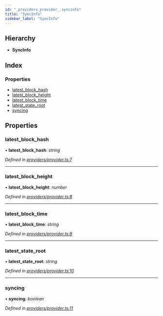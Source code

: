 ```yaml
---
id: "_providers_provider_.syncinfo"
title: "SyncInfo"
sidebar_label: "SyncInfo"
---
```


## Hierarchy

* **SyncInfo**

## Index

### Properties

* [latest_block_hash](_providers_provider_.syncinfo.md#latest_block_hash)
* [latest_block_height](_providers_provider_.syncinfo.md#latest_block_height)
* [latest_block_time](_providers_provider_.syncinfo.md#latest_block_time)
* [latest_state_root](_providers_provider_.syncinfo.md#latest_state_root)
* [syncing](_providers_provider_.syncinfo.md#syncing)

## Properties

###  latest_block_hash

• **latest_block_hash**: *string*

*Defined in [providers/provider.ts:7](https://github.com/nearprotocol/nearlib/blob/08f7443/src.ts/providers/provider.ts#L7)*

___

###  latest_block_height

• **latest_block_height**: *number*

*Defined in [providers/provider.ts:8](https://github.com/nearprotocol/nearlib/blob/08f7443/src.ts/providers/provider.ts#L8)*

___

###  latest_block_time

• **latest_block_time**: *string*

*Defined in [providers/provider.ts:9](https://github.com/nearprotocol/nearlib/blob/08f7443/src.ts/providers/provider.ts#L9)*

___

###  latest_state_root

• **latest_state_root**: *string*

*Defined in [providers/provider.ts:10](https://github.com/nearprotocol/nearlib/blob/08f7443/src.ts/providers/provider.ts#L10)*

___

###  syncing

• **syncing**: *boolean*

*Defined in [providers/provider.ts:11](https://github.com/nearprotocol/nearlib/blob/08f7443/src.ts/providers/provider.ts#L11)*
